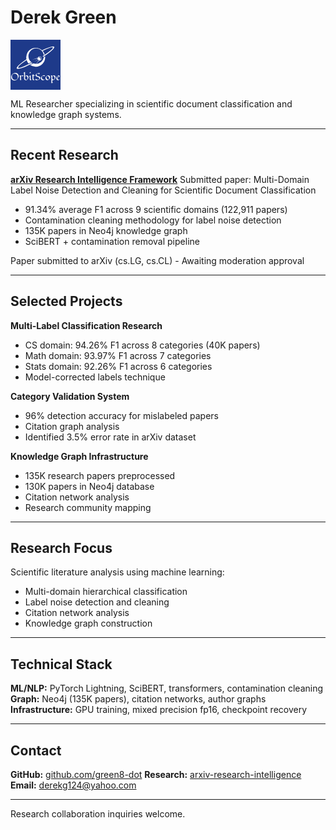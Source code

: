 # Derek Green

<svg xmlns="http://www.w3.org/2000/svg" viewBox="0 0 300 300" style="height: 80px; width: 80px;"><rect fill="#1e3a8a" x="0" y="0" width="300px" height="300px"></rect><g fill="#ffffff" transform="matrix(4.253527078828282,0,0,4.253527078828282,0.5948638914563107,182.41566604160738)"><path d="M11.44 8.38L11.44 8.38Q11.44 9.08 11.20 9.85Q10.96 10.62 10.54 11.32Q10.12 12.02 9.54 12.63Q8.96 13.24 8.27 13.69L8.27 13.69Q6.81 14.64 5.28 14.64L5.28 14.64Q3.13 14.64 1.87 13.38L1.87 13.38Q0.61 12.13 0.61 9.99L0.61 9.99Q0.61 8.37 1.50 6.95L1.50 6.95Q2.35 5.58 3.77 4.77L3.77 4.77Q5.22 3.94 6.84 3.94L6.84 3.94Q8.72 3.94 10.06 5.18L10.06 5.18Q11.44 6.45 11.44 8.38ZM10.10 9.47L10.10 9.47Q10.10 8.52 9.77 7.66Q9.44 6.79 8.83 6.18L8.83 6.18Q7.56 4.90 5.45 4.90L5.45 4.90Q2.69 4.90 2.12 7.22L2.12 7.22Q1.94 7.95 1.94 8.96Q1.94 9.96 2.25 10.86Q2.56 11.76 3.17 12.40L3.17 12.40Q4.42 13.73 6.64 13.73L6.64 13.73Q8.41 13.73 9.31 12.50L9.31 12.50Q10.10 11.42 10.10 9.47ZM18.63 7.44L18.63 7.44Q17.81 8.65 16.63 8.65L16.63 8.65Q16.44 8.65 16.14 8.50L16.14 8.50Q15.57 8.22 15.36 8.22Q15.16 8.22 15.04 8.35Q14.92 8.48 14.83 8.71L14.83 8.71Q14.65 9.21 14.65 10.02L14.65 10.02L14.65 12.64Q14.65 13.08 14.92 13.23L14.92 13.23Q15.01 13.30 15.16 13.30Q15.30 13.30 15.46 13.23L15.46 13.23Q15.32 13.35 15.19 13.52Q15.06 13.69 14.90 13.84L14.90 13.84Q14.51 14.22 13.97 14.22L13.97 14.22Q13.70 14.22 13.51 14.04Q13.32 13.87 13.32 13.62L13.32 13.62L13.32 9.68Q13.32 9.44 13.32 9.20Q13.33 8.96 13.28 8.76L13.28 8.76Q13.15 8.33 12.53 8.33L12.53 8.33Q12.24 8.33 11.94 8.44L11.94 8.44Q12.12 8.38 12.40 8.12L12.40 8.12Q12.95 7.63 13.16 7.55L13.16 7.55Q13.60 7.39 13.87 7.39Q14.14 7.39 14.28 7.47Q14.43 7.55 14.51 7.68L14.51 7.68Q14.65 7.91 14.65 8.38L14.65 8.38Q14.85 8.23 15.08 8.04Q15.32 7.85 15.57 7.68L15.57 7.68Q16.18 7.28 16.63 7.28L16.63 7.28Q16.90 7.28 17.19 7.43Q17.49 7.58 17.63 7.65Q17.77 7.72 17.90 7.72L17.90 7.72Q18.17 7.72 18.63 7.44ZM20.36 2.41L20.36 8.57Q21.74 7.37 22.87 7.37L22.87 7.37Q24.04 7.37 24.68 8.29L24.68 8.29Q25.23 9.08 25.23 10.27L25.23 10.27Q25.23 11.19 24.64 12.14L24.64 12.14Q24.06 13.06 23.17 13.67L23.17 13.67Q22.23 14.30 21.31 14.30L21.31 14.30Q20.35 14.30 19.69 13.64L19.69 13.64Q19.03 12.98 19.03 12.01L19.03 12.01L19.03 5.24Q19.03 4.66 18.97 4.46L18.97 4.46Q18.83 4.03 18.41 4.03L18.41 4.03Q18.29 4.03 18.12 4.07Q17.95 4.11 17.84 4.13L17.84 4.13Q18.52 3.60 18.86 3.38Q19.20 3.15 19.58 2.89Q19.95 2.63 20.36 2.41L20.36 2.41ZM23.85 12.09L23.85 12.09Q23.92 11.68 23.92 11.18Q23.92 10.68 23.79 10.15Q23.67 9.63 23.39 9.21L23.39 9.21Q22.78 8.29 21.66 8.29L21.66 8.29Q21.06 8.29 20.69 8.85L20.69 8.85Q20.36 9.36 20.36 10.00L20.36 10.00L20.36 11.69Q20.36 12.46 20.91 12.95L20.91 12.95Q21.46 13.44 22.29 13.44L22.29 13.44Q23.63 13.44 23.85 12.09ZM26.95 3.41L28.28 2.48L28.32 3.26L28.32 3.62Q28.32 3.94 28.24 4.02Q28.16 4.09 28.06 4.16L28.06 4.16Q27.68 4.43 26.95 4.89L26.95 4.89Q26.99 4.21 26.99 4.19Q26.99 4.16 26.95 3.41L26.95 3.41ZM29.71 13.24L29.71 13.24Q29.50 13.41 29.31 13.58Q29.11 13.75 28.90 13.89L28.90 13.89Q28.41 14.21 27.96 14.21L27.96 14.21Q27.54 14.21 27.36 14.08L27.36 14.08Q27.02 13.82 27.02 13.13L27.02 13.13L27.02 9.88Q27.02 9.15 26.75 8.93L26.75 8.93Q26.63 8.83 26.48 8.83Q26.34 8.83 26.24 8.84Q26.14 8.86 26.04 8.88Q25.94 8.90 25.83 8.92L25.83 8.92Q26.17 8.65 26.47 8.44Q26.76 8.23 26.97 8.09Q27.19 7.94 27.56 7.68Q27.94 7.42 28.34 7.21L28.34 7.21L28.34 12.03Q28.34 12.73 28.43 12.91L28.43 12.91Q28.62 13.29 29.28 13.29L29.28 13.29Q29.46 13.29 29.71 13.24ZM30.90 8.16L30.01 8.16L30.90 7.46L30.90 6.49Q31.27 6.23 31.42 6.09Q31.58 5.95 31.69 5.89Q31.80 5.83 31.92 5.76L31.92 5.76Q32.21 5.59 32.23 5.56L32.23 5.56L32.23 7.23L34.42 7.23Q34.33 7.23 33.97 7.55L33.97 7.55Q33.28 8.16 33.09 8.16L33.09 8.16L32.23 8.16L32.23 11.82Q32.23 13.08 32.96 13.28L32.96 13.28Q33.17 13.33 33.37 13.33L33.37 13.33Q33.68 13.33 33.90 13.24Q34.12 13.15 34.26 13.07L34.26 13.07Q33.84 13.71 33.09 14.04L33.09 14.04Q32.70 14.21 32.26 14.21Q31.81 14.21 31.56 14.05Q31.32 13.90 31.17 13.64L31.17 13.64Q30.90 13.18 30.90 12.41L30.90 12.41L30.90 8.16ZM39.74 5.83L39.74 5.83Q39.98 5.60 39.98 5.49Q39.98 5.39 39.88 5.31Q39.78 5.24 39.62 5.18Q39.47 5.13 39.28 5.09Q39.09 5.05 38.92 5.03L38.92 5.03Q38.56 4.99 38.31 4.99Q38.06 4.99 37.74 5.04Q37.41 5.09 37.14 5.22L37.14 5.22Q36.52 5.54 36.52 6.16Q36.52 6.78 36.75 7.15Q36.98 7.53 37.34 7.77Q37.71 8.02 38.19 8.18Q38.66 8.35 39.16 8.49Q39.66 8.63 40.14 8.80Q40.61 8.96 40.98 9.21L40.98 9.21Q41.81 9.78 41.81 10.79L41.81 10.79Q41.81 11.79 40.97 12.63L40.97 12.63Q40.25 13.36 39.06 13.82L39.06 13.82Q37.99 14.25 37.00 14.25L37.00 14.25Q36.39 14.25 35.90 14.10Q35.40 13.96 35.20 13.85L35.20 13.85Q34.72 13.61 34.72 13.28L34.72 13.28Q34.72 12.76 36.29 11.90L36.29 11.90Q36.08 12.13 36.08 12.34Q36.08 12.54 36.21 12.69Q36.35 12.84 36.56 12.94Q36.77 13.05 37.03 13.12Q37.30 13.19 37.56 13.23L37.56 13.23Q38.04 13.30 38.42 13.30Q38.81 13.30 39.19 13.23Q39.57 13.16 39.86 12.98L39.86 12.98Q40.52 12.58 40.52 11.73L40.52 11.73Q40.52 10.40 38.84 9.76L38.84 9.76Q38.36 9.58 37.86 9.42Q37.36 9.26 36.88 9.09Q36.40 8.92 36.03 8.68L36.03 8.68Q35.20 8.13 35.20 7.24L35.20 7.24Q35.20 6.49 36.04 5.70L36.04 5.70Q36.76 5.02 37.86 4.53L37.86 4.53Q38.91 4.05 39.65 4.05L39.65 4.05Q40.31 4.05 40.71 4.18Q41.12 4.30 41.22 4.36Q41.33 4.43 41.33 4.52Q41.33 4.60 41.23 4.72Q41.14 4.84 40.99 4.98Q40.84 5.11 40.66 5.25Q40.48 5.39 40.30 5.50L40.30 5.50Q39.89 5.77 39.74 5.83ZM47.16 8.79L47.16 8.79Q47.30 8.65 47.30 8.59Q47.30 8.52 47.21 8.46Q47.11 8.39 46.97 8.34Q46.82 8.29 46.64 8.25Q46.46 8.20 46.30 8.18L46.30 8.18Q45.95 8.11 45.63 8.11Q45.31 8.11 44.98 8.30Q44.65 8.50 44.45 8.82L44.45 8.82Q44.10 9.39 44.10 10.21Q44.10 11.03 44.28 11.56Q44.45 12.09 44.80 12.47L44.80 12.47Q45.51 13.26 46.83 13.26L46.83 13.26Q47.65 13.26 48.39 12.85L48.39 12.85Q47.53 13.78 46.21 14.10L46.21 14.10Q45.79 14.19 45.29 14.19Q44.78 14.19 44.29 13.98Q43.80 13.77 43.46 13.39L43.46 13.39Q42.75 12.62 42.75 11.39L42.75 11.39Q42.75 10.39 43.44 9.38L43.44 9.38Q44.46 7.90 46.13 7.37L46.13 7.37Q46.65 7.20 47.07 7.20L47.07 7.20Q48.07 7.20 48.56 7.57L48.56 7.57Q48.62 7.61 48.62 7.68L48.62 7.68Q48.62 7.92 47.62 8.57L47.62 8.57Q47.26 8.79 47.16 8.79ZM54.97 8.18Q55.32 8.57 55.52 9.08Q55.71 9.59 55.71 10.10Q55.71 10.62 55.56 11.10Q55.41 11.59 55.14 12.04Q54.87 12.50 54.51 12.89Q54.14 13.28 53.70 13.58L53.70 13.58Q52.77 14.20 51.82 14.20L51.82 14.20Q50.71 14.20 49.93 13.33L49.93 13.33Q49.17 12.50 49.17 11.38L49.17 11.38Q49.17 10.42 49.75 9.45L49.75 9.45Q50.62 7.99 52.12 7.48L52.12 7.48Q52.60 7.31 53.13 7.31Q53.66 7.31 54.14 7.54Q54.63 7.78 54.97 8.18ZM51.74 8.22L51.74 8.22Q51.06 8.22 50.74 8.89L50.74 8.89Q50.50 9.41 50.50 10.06Q50.50 10.72 50.67 11.28Q50.85 11.85 51.19 12.29L51.19 12.29Q51.95 13.29 53.14 13.29L53.14 13.29Q53.84 13.29 54.15 12.59L54.15 12.59Q54.38 12.07 54.38 11.40L54.38 11.40Q54.38 10.08 53.65 9.15Q52.91 8.22 51.74 8.22ZM56.18 8.43L56.18 8.43Q57.38 7.36 58.13 7.36L58.13 7.36Q58.75 7.36 58.82 8.04L58.82 8.04Q58.84 8.23 58.84 8.42L58.84 8.42Q59.53 7.92 59.83 7.76L59.83 7.76Q60.46 7.41 61.06 7.41Q61.65 7.41 62.11 7.64Q62.57 7.87 62.86 8.26L62.86 8.26Q63.42 9.02 63.42 10.29L63.42 10.29Q63.42 11.79 62.07 13.00L62.07 13.00Q61.26 13.73 60.24 14.04L60.24 14.04Q59.73 14.18 59.37 14.18Q59.01 14.18 58.84 14.15L58.84 14.15L58.84 16.11Q58.84 16.86 58.37 17.31L58.37 17.31L60.03 17.31Q59.96 17.32 59.79 17.46Q59.62 17.61 59.42 17.78L59.42 17.78Q58.87 18.24 58.71 18.24L58.71 18.24L57.04 18.24Q57.51 17.62 57.51 16.76L57.51 16.76L57.51 9.18Q57.51 8.73 57.40 8.58L57.40 8.58Q57.20 8.30 56.84 8.30Q56.48 8.30 56.18 8.43ZM58.84 8.96L58.84 12.28Q59.42 13.28 60.62 13.28L60.62 13.28Q61.88 13.28 62.04 12.03L62.04 12.03Q62.10 11.66 62.10 11.15Q62.10 10.65 61.97 10.13Q61.85 9.60 61.58 9.21L61.58 9.21Q60.97 8.34 59.76 8.34L59.76 8.34Q59.22 8.34 58.84 8.96L58.84 8.96ZM69.64 12.82L69.64 12.82Q68.71 13.86 67.32 14.12L67.32 14.12Q67.00 14.18 66.53 14.18Q66.06 14.18 65.64 13.91Q65.22 13.65 64.96 13.23L64.96 13.23Q64.45 12.43 64.45 11.27L64.45 11.27Q64.45 10.50 65.04 9.57L65.04 9.57Q65.61 8.65 66.44 8.04L66.44 8.04Q67.33 7.38 68.12 7.38L68.12 7.38Q68.53 7.38 68.81 7.68L68.81 7.68Q69.07 7.98 69.07 8.35Q69.07 8.73 68.91 9.05Q68.74 9.37 68.48 9.67Q68.22 9.97 67.88 10.24Q67.54 10.52 67.18 10.76L67.18 10.76Q66.68 11.10 65.93 11.53L65.93 11.53Q66.14 12.36 66.70 12.81Q67.25 13.25 68.13 13.25L68.13 13.25Q68.87 13.25 69.64 12.82ZM67.58 10.08L67.58 10.08Q67.76 9.78 67.76 9.50Q67.76 9.22 67.70 9.03Q67.64 8.83 67.53 8.68L67.53 8.68Q67.26 8.34 66.83 8.34L66.83 8.34Q65.80 8.34 65.80 10.46L65.80 10.46Q65.80 10.83 65.86 11.20L65.86 11.20Q67.06 10.87 67.58 10.08Z"></path></g><g stroke="none" fill="#ffffff" transform="matrix(8.645475344331999,0,0,8.645475344331999,37.11382470670282,39.996969136203134)"><path d="M25.127.004a2.393 15.016 60 00-7.472 2.646 6.184 6.184 0 01.005.09A6.57 6.57 0 0013.198.984a6.57 6.57 0 00-6.57 6.57A6.57 6.57 0 006.77 8.89a2.393 15.016 60 00-6.717 6.407 2.393 15.016 60 0010.945-3.643.563.563 0 01-.342-.266.56.56 0 01-.063-.304A1.736 13.94 60 011 14.696a1.736 13.94 60 015.924-5.212 6.57 6.57 0 001.328 2.38 10.39 10.39 0 001.138-.501c.239-.122.519-.27.817-.43A5.367 5.367 0 018.16 6.724a5.367 5.367 0 015.366-5.366 5.367 5.367 0 015.298 4.528c.212-.142.416-.28.597-.411a6.57 6.57 0 00-1.402-2.366A1.736 13.94 60 0124.704.598a1.736 13.94 60 01.44.158 1.736 13.94 60 01-7.13 5.998c.12.049.22.13.283.244a.568.568 0 01.057.347A2.393 15.016 60 0026.061.281a2.393 15.016 60 00-.934-.277zm-5.4 6.887c-.205.144-.506.35-.897.608a5.367 5.367 0 01-5.304 4.592 5.367 5.367 0 01-.18-.01l1.328-1.25c.006-.005.011-.008.017-.01l.015-.014.012.01a.037.037 0 00.052 0l1.057-1.086.078-.074a.034.034 0 00.01-.015l.068-.071a.036.036 0 000-.052l-.136-.132c-.005-.005-.01-.006-.014-.01a.038.038 0 00-.038.01l-1.213 1.246a.036.036 0 000 .052l.011.013-1.319 1.38a5.367 5.367 0 01-1.65-.343l-.397.206c-.606.312-1.262.64-1.9.912a6.57 6.57 0 003.87 1.27 6.57 6.57 0 006.57-6.569 6.57 6.57 0 00-.04-.663zm-3.855.095a1.414 1.414 0 00-1.27.975l.39-.11a.047.047 0 01.023 0c.01.003.02.012.023.024l.07.243a.035.035 0 01-.027.045l-.546.154a1.414 1.414 0 00.13.678l1.109-.66a.035.035 0 01.028-.003.035.035 0 01.022.016l.129.217c.01.017.005.04-.013.05l-1.104.657a1.414 1.414 0 00.596.442l.37-.381a.037.037 0 01.034-.011.035.035 0 01.018.01l.181.176a.036.036 0 010 .052l-.236.243a1.414 1.414 0 001.516-1.057 1.414 1.414 0 00-1.022-1.718v-.001a1.414 1.414 0 00-.42-.041zm.352.261a.981.981 0 01.204.03.981.981 0 01.71 1.192.981.981 0 01-.954.738.819.819 0 00.376-.503.819.819 0 00-.592-.994.819.819 0 00-.68.13.981.981 0 01.936-.593zm-1.264.643l-1.673.472a.037.037 0 00-.026.045l.007.026-2.687.798c0 .002.002.003.001.005l2.65-.637a.048.048 0 01.02.001l.058-.015.002.004c.006.02.026.03.045.025l1.303-.367.224-.057a.034.034 0 00.02-.013l.127-.035a.037.037 0 00.026-.045l-.052-.183a.034.034 0 00-.023-.024.035.035 0 00-.022 0zm.81.495a.039.039 0 00-.025.004l-1.495.89a.037.037 0 00-.013.05l.014.023-2.293 1.504c.001.001.004.002.003.005l2.355-1.372c.003-.003.009-.004.012-.004l.004.007c.01.018.033.023.05.012l1.495-.889a.037.037 0 00.014-.05l-.098-.163a.034.034 0 00-.022-.017z"></path></g></svg>

ML Researcher specializing in scientific document classification and knowledge graph systems.

---

## Recent Research

**[arXiv Research Intelligence Framework](https://github.com/green8-dot/arxiv-research-intelligence)**
Submitted paper: Multi-Domain Label Noise Detection and Cleaning for Scientific Document Classification
- 91.34% average F1 across 9 scientific domains (122,911 papers)
- Contamination cleaning methodology for label noise detection
- 135K papers in Neo4j knowledge graph
- SciBERT + contamination removal pipeline

Paper submitted to arXiv (cs.LG, cs.CL) - Awaiting moderation approval

---

## Selected Projects

**Multi-Label Classification Research**
- CS domain: 94.26% F1 across 8 categories (40K papers)
- Math domain: 93.97% F1 across 7 categories
- Stats domain: 92.26% F1 across 6 categories
- Model-corrected labels technique

**Category Validation System**
- 96% detection accuracy for mislabeled papers
- Citation graph analysis
- Identified 3.5% error rate in arXiv dataset

**Knowledge Graph Infrastructure**
- 135K research papers preprocessed
- 130K papers in Neo4j database
- Citation network analysis
- Research community mapping

---

## Research Focus

Scientific literature analysis using machine learning:
- Multi-domain hierarchical classification
- Label noise detection and cleaning
- Citation network analysis
- Knowledge graph construction

---

## Technical Stack

**ML/NLP:** PyTorch Lightning, SciBERT, transformers, contamination cleaning
**Graph:** Neo4j (135K papers), citation networks, author graphs
**Infrastructure:** GPU training, mixed precision fp16, checkpoint recovery

---

## Contact

**GitHub:** [github.com/green8-dot](https://github.com/green8-dot)
**Research:** [arxiv-research-intelligence](https://github.com/green8-dot/arxiv-research-intelligence)
**Email:** derekg124@yahoo.com

---

Research collaboration inquiries welcome.
